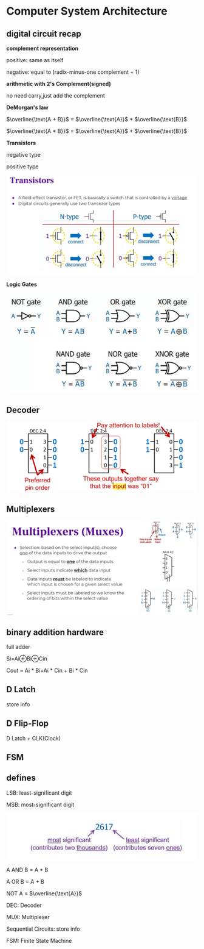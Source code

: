 # Computer System Architecture

## digital circuit recap

**complement representation**

positive: same as itself

negative: equal to (radix-minus-one complement + 1)

**arithmetic with 2's Complement(signed)**

no need carry,just add the complement

**DeMorgan's law**

$\overline{\text{A + B}}$ = $\overline{\text{A}}$ * $\overline{\text{B}}$

$\overline{\text{A * B}}$ = $\overline{\text{A}}$  +  $\overline{\text{B}}$

**Transistors**

negative type

positive type

![1635001386(1)](image/1635001386(1).png)

**Logic Gates**

![1635002020(1)](image/1635002020(1).png)

## Decoder
![1635005735(1)](image/1635005735(1).png)
## Multiplexers

![1635005857(1)](image/1635005857(1).png)

## binary addition hardware

full adder

Si=Ai⊕Bi⊕Cin

Cout = Ai \* Bi+Ai \* Cin + Bi \* Cin

## D Latch

store info

## D Flip-Flop

D Latch + CLK(Clock)

## FSM



## defines

LSB: least-significant digit

MSB: most-significant digit



![image-20211023221642576](image/image-20211023221642576.png)

A AND B = A * B

A OR B = A + B

NOT A = $\overline{\text{A}}$

DEC: Decoder

MUX: Multiplexer

Sequential Circuits: store info

FSM: Finite State Machine
